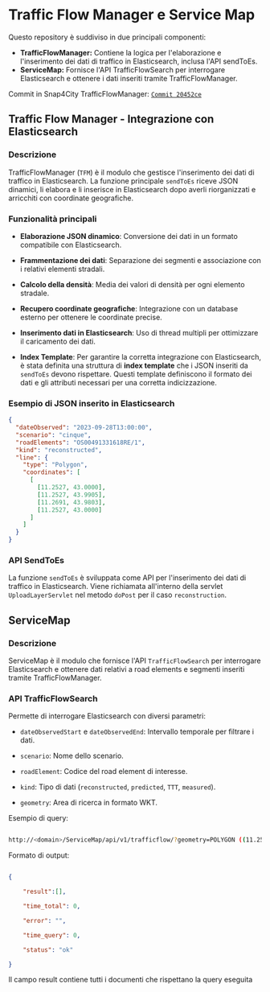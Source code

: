 # Traffic Flow Manager e Service Map
Questo repository è suddiviso in due principali componenti:

- **TrafficFlowManager:** Contiene la logica per l'elaborazione e l'inserimento dei dati di traffico in Elasticsearch, inclusa l'API sendToEs.
- **ServiceMap:** Fornisce l'API TrafficFlowSearch per interrogare Elasticsearch e ottenere i dati inseriti tramite TrafficFlowManager.

Commit in Snap4City TrafficFlowManager: [`Commit 20452ce`](https://github.com/disit/snap4city/commit/20452cebae326c5ac386865255f617fdaa4a3c5f)

## Traffic Flow Manager - Integrazione con Elasticsearch
### Descrizione

TrafficFlowManager (`TFM`) è il modulo che gestisce l'inserimento dei dati di traffico in Elasticsearch. La funzione principale `sendToEs` riceve JSON dinamici, li elabora e li inserisce in Elasticsearch dopo averli riorganizzati e arricchiti con coordinate geografiche.



### Funzionalità principali

- **Elaborazione JSON dinamico**: Conversione dei dati in un formato compatibile con Elasticsearch.

- **Frammentazione dei dati**: Separazione dei segmenti e associazione con i relativi elementi stradali.

- **Calcolo della densità**: Media dei valori di densità per ogni elemento stradale.

- **Recupero coordinate geografiche**: Integrazione con un database esterno per ottenere le coordinate precise.

- **Inserimento dati in Elasticsearch**: Uso di thread multipli per ottimizzare il caricamento dei dati.

- **Index Template**: Per garantire la corretta integrazione con Elasticsearch, è stata definita una struttura di **index template** che i JSON inseriti da `sendToEs` devono rispettare. Questi template definiscono il formato dei dati e gli attributi necessari per una corretta indicizzazione.

### Esempio di JSON inserito in Elasticsearch

```json
{
  "dateObserved": "2023-09-28T13:00:00",
  "scenario": "cinque",
  "roadElements": "OS00491331618RE/1",
  "kind": "reconstructed",
  "line": {
    "type": "Polygon",
    "coordinates": [
      [
        [11.2527, 43.0000],
        [11.2527, 43.9905],
        [11.2691, 43.9803],
        [11.2527, 43.0000]
      ]
    ]
  }
}
```

### API SendToEs

La funzione `sendToEs` è sviluppata come API per l'inserimento dei dati di traffico in Elasticsearch. Viene richiamata all'interno della servlet `UploadLayerServlet` nel metodo `doPost` per il caso `reconstruction`.



## ServiceMap

### Descrizione

ServiceMap è il modulo che fornisce l'API `TrafficFlowSearch` per interrogare Elasticsearch e ottenere dati relativi a road elements e segmenti inseriti tramite TrafficFlowManager.



### API TrafficFlowSearch

Permette di interrogare Elasticsearch con diversi parametri:

- `dateObservedStart` e `dateObservedEnd`: Intervallo temporale per filtrare i dati.

- `scenario`: Nome dello scenario.

- `roadElement`: Codice del road element di interesse.

- `kind`: Tipo di dati (`reconstructed`, `predicted`, `TTT`, `measured`).

- `geometry`: Area di ricerca in formato WKT.



Esempio di query:

```sh

http://<domain>/ServiceMap/api/v1/trafficflow/?geometry=POLYGON ((11.2500 43.0000, 11.2527 43.9905, 11.2691 43.9803, 11.2500 43.0000))&dateObserved=2023-11-20T10:00:00&scenario=orion-1_Organization_deviceNamemarcoscenario&roadElement=OS00102356073RE/8&kind=reconstructed

```



Formato di output:

```json

{

    "result":[],

    "time_total": 0,

    "error": "",

    "time_query": 0,

    "status": "ok"

}

```
Il campo result contiene tutti i documenti che rispettano la query eseguita
